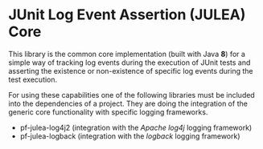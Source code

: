 # JUnit Log Event Assertion (JULEA) Core

This library is the common core implementation (built with Java **8**) for a simple way of tracking log events during the execution of JUnit tests
and asserting the existence or non-existence of specific log events during the test execution.  

For using these capabilities one of the following libraries must be included into the dependencies of a project.
They are doing the integration of the generic core functionality with specific logging frameworks.

- pf-julea-log4j2 (integration with the *Apache log4j* logging framework)
- pf-julea-logback (integration with the *logback* logging framework)
